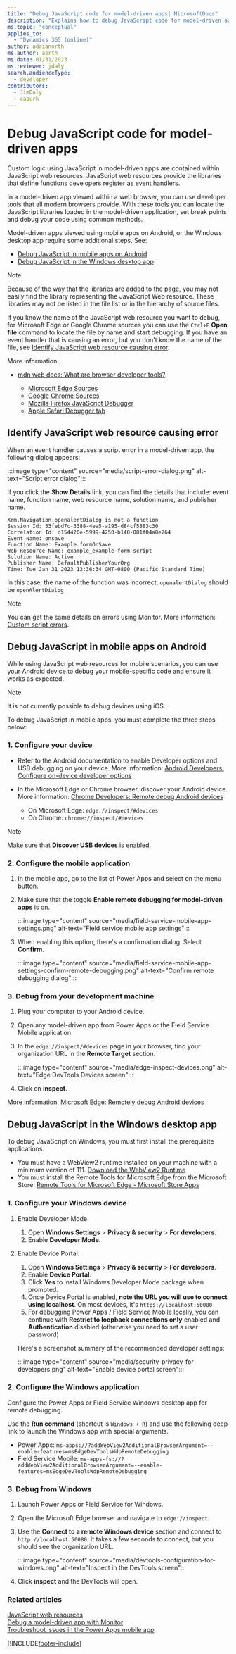 ```yaml
---
title: "Debug JavaScript code for model-driven apps| MicrosoftDocs"
description: "Explains how to debug JavaScript code for model-driven apps"
ms.topic: "conceptual"
applies_to: 
  - "Dynamics 365 (online)"
author: adrianorth
ms.author: aorth
ms.date: 01/31/2023
ms.reviewer: jdaly
search.audienceType: 
  - developer
contributors: 
  - JimDaly
  - caburk
---
```

# Debug JavaScript code for model-driven apps

Custom logic using JavaScript in model-driven apps are contained within JavaScript web resources. JavaScript web resources provide the libraries that define functions developers register as event handlers.

In a model-driven app viewed within a web browser, you can use developer tools that all modern browsers provide. With these tools you can locate the JavaScript libraries loaded in the model-driven application, set break points and debug your code using common methods.

Model-driven apps viewed using mobile apps on Android, or the Windows desktop app require some additional steps. See:

- [Debug JavaScript in mobile apps on Android](#debug-javascript-in-mobile-apps-on-android)
- [Debug JavaScript in the Windows desktop app](#debug-javascript-in-the-windows-desktop-app)

> [!NOTE]
> Because of the way that the libraries are added to the page, you may not easily find the library representing the JavaScript Web resource. These libraries may not be listed in the file list or in the hierarchy of source files.
> 
> If you know the name of the JavaScript web resource you want to debug, for Microsoft Edge or Google Chrome sources you can use the `Ctrl+P` **Open file** command to locate the file by name and start debugging. If you have an event handler that is causing an error, but you don't know the name of the file, see [Identify JavaScript web resource causing error](#identify-javascript-web-resource-causing-error).

More information:

- [mdn web docs: What are browser developer tools?](https://developer.mozilla.org/docs/Learn/Common_questions/What_are_browser_developer_tools).

   - [Microsoft Edge Sources](/microsoft-edge/devtools-guide-chromium/sources/)
   - [Google Chrome Sources](https://developer.chrome.com/docs/devtools/sources/)
   - [Mozilla Firefox JavaScript Debugger](https://firefox-source-docs.mozilla.org/devtools-user/debugger/index.html)
   - [Apple Safari Debugger tab](https://support.apple.com/guide/safari-developer/debugger-tab-devfce7d9aed/mac)

## Identify JavaScript web resource causing error

When an event handler causes a script error in a model-driven app, the following dialog appears:

:::image type="content" source="media/script-error-dialog.png" alt-text="Script error dialog":::

If you click the **Show Details** link, you can find the details that include: event name, function name, web resource name, solution name, and publisher name.

```
Xrm.Navigation.openalertDialog is not a function
Session Id: 53febd7c-3388-4ea5-a195-d84cf5883c30
Correlation Id: d154420e-5999-4250-b140-081f04a8e264
Event Name: onsave
Function Name: Example.formOnSave
Web Resource Name: example_example-form-script
Solution Name: Active
Publisher Name: DefaultPublisherYourOrg
Time: Tue Jan 31 2023 13:36:34 GMT-0800 (Pacific Standard Time)
```

In this case, the name of the function was incorrect, `openalertDialog` should be `openAlertDialog`

> [!NOTE]
> You can get the same details on errors using Monitor. More information: [Custom script errors](../../../maker/monitor-modelapps.md#custom-script-errors).

## Debug JavaScript in mobile apps on Android

While using JavaScript web resources for mobile scenarios, you can use your Android device to debug your mobile-specific code and ensure it works as expected.

> [!NOTE]
> It is not currently possible to debug devices using iOS.

To debug JavaScript in mobile apps, you must complete the three steps below:

### 1. Configure your device

- Refer to the Android documentation to enable Developer options and USB debugging on your device. More information: [Android Developers: Configure on-device developer options](https://developer.android.com/studio/debug/dev-options)
- In the Microsoft Edge or Chrome browser, discover your Android device. More information: [Chrome Developers: Remote debug Android devices](https://developer.chrome.com/docs/devtools/remote-debugging/)

   - On Microsoft Edge: `edge://inspect/#devices`
   - On Chrome: `chrome://inspect/#devices`

> [!NOTE]
> Make sure that **Discover USB devices** is enabled.

### 2. Configure the mobile application

1. In the mobile app, go to the list of Power Apps and select on the menu button.
1. Make sure that the toggle **Enable remote debugging for model-driven apps** is on.

   :::image type="content" source="media/field-service-mobile-app-settings.png" alt-text="Field service mobile app settings":::

1. When enabling this option, there's a confirmation dialog. Select **Confirm**.

   :::image type="content" source="media/field-service-mobile-app-settings-confirm-remote-debugging.png" alt-text="Confirm remote debugging dialog":::

### 3. Debug from your development machine

1. Plug your computer to your Android device.
1. Open any model-driven app from Power Apps or the Field Service Mobile application
1. In the `edge://inspect/#devices` page in your browser, find your organization URL in the **Remote Target** section.

   :::image type="content" source="media/edge-inspect-devices.png" alt-text="Edge DevTools Devices screen":::

1. Click on **inspect**.

More information: [Microsoft Edge: Remotely debug Android devices](/microsoft-edge/devtools-guide-chromium/remote-debugging/)

## Debug JavaScript in the Windows desktop app

To debug JavaScript on Windows, you must first install the prerequisite applications.

- You must have a WebView2 runtime installed on your machine with a minimum version of 111. [Download the WebView2 Runtime](https://developer.microsoft.com/microsoft-edge/webview2/#download-section)
- You must install the Remote Tools for Microsoft Edge from the Microsoft Store: [Remote Tools for Microsoft Edge - Microsoft Store Apps](https://apps.microsoft.com/store/detail/remote-tools-for-microsoft-edge/9P6CMFV44ZLT)

### 1. Configure your Windows device

1. Enable Developer Mode.

   1. Open **Windows Settings** > **Privacy & security** > **For developers**.
   1. Enable **Developer Mode**.

1. Enable Device Portal.

   1. Open **Windows Settings** > **Privacy & security** > **For developers**.
   1. Enable **Device Portal**.
   1. Click **Yes** to install Windows Developer Mode package when prompted.
   1. Once Device Portal is enabled, **note the URL you will use to connect using localhost**. On most devices, it's `https://localhost:50080`  
   1. For debugging Power Apps / Field Service Mobile locally, you can continue with **Restrict to loopback connections only** enabled and **Authentication** disabled (otherwise you need to set a user password)

   Here's a screenshot summary of the recommended developer settings:

   :::image type="content" source="media/security-privacy-for-developers.png" alt-text="Enable device portal screen":::

### 2. Configure the Windows application

Configure the Power Apps or Field Service Windows desktop app for remote debugging.

Use the **Run command** (shortcut is `Windows + R`) and use the following deep link to launch the Windows app with special arguments.

- Power Apps: `ms-apps://?addWebView2AdditionalBrowserArgument=--enable-features=msEdgeDevToolsWdpRemoteDebugging`
- Field Service Mobile: `ms-apps-fs://?addWebView2AdditionalBrowserArgument=--enable-features=msEdgeDevToolsWdpRemoteDebugging`

### 3. Debug from Windows

1. Launch Power Apps or Field Service for Windows.
1. Open the Microsoft Edge browser and navigate to `edge://inspect`.
1. Use the **Connect to a remote Windows device** section and connect to `http://localhost:50080`. It takes a few seconds to connect, but you should see the organization URL.

   :::image type="content" source="media/devtools-configuration-for-windows.png" alt-text="Inspect in the DevTools screen":::

1. Click **inspect** and the DevTools will open.

### Related articles

[JavaScript web resources](../script-jscript-web-resources.md)   
[Debug a model-driven app with Monitor](../../../maker/monitor-modelapps.md)   
[Troubleshoot issues in the Power Apps mobile app](../../../mobile/powerapps-mobile-troubleshoot.md)

[!INCLUDE[footer-include](../../../includes/footer-banner.md)]
